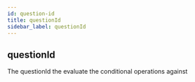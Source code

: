 ```yaml
---
id: question-id
title: questionId
sidebar_label: questionId
---
```

## questionId

The questionId the evaluate the conditional operations against
